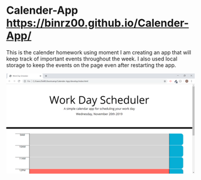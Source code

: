 # Calender-App https://binrz00.github.io/Calender-App/
This is the calender homework
using moment I am creating an app that will keep track of important events throughout the week. 
I also used local storage to keep the events on the page even after restarting the app.

<img src="/assets/images/screenshot.png" alt="screenshot">
